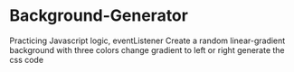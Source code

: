 # Background-Generator
Practicing Javascript logic, eventListener
Create a random linear-gradient background with three colors
change gradient to left or right
generate the css code 